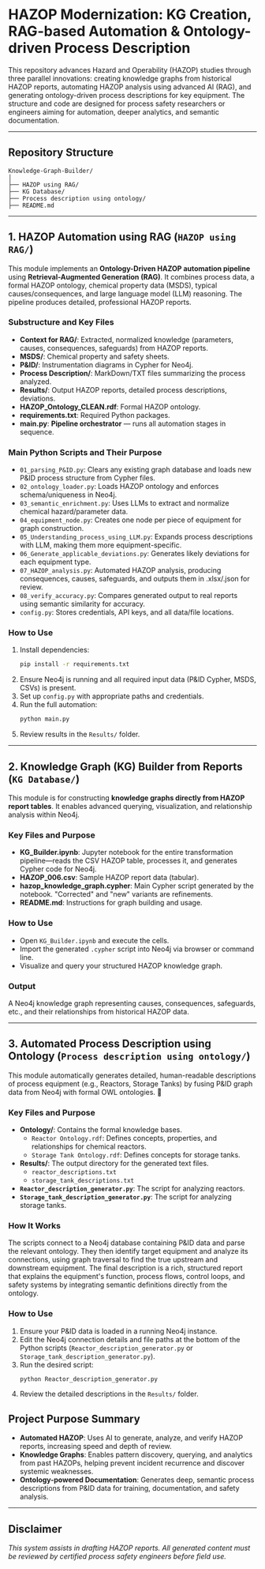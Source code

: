 # HAZOP Modernization: KG Creation, RAG-based Automation & Ontology-driven Process Description

This repository advances Hazard and Operability (HAZOP) studies through three parallel innovations: creating knowledge graphs from historical HAZOP reports, automating HAZOP analysis using advanced AI (RAG), and generating ontology-driven process descriptions for key equipment. The structure and code are designed for process safety researchers or engineers aiming for automation, deeper analytics, and semantic documentation.

---

## Repository Structure
```
Knowledge-Graph-Builder/
│
├── HAZOP using RAG/
├── KG Database/
├── Process description using ontology/
├── README.md
```

---

## 1. HAZOP Automation using RAG (`HAZOP using RAG/`)

This module implements an **Ontology-Driven HAZOP automation pipeline** using **Retrieval-Augmented Generation (RAG)**. It combines process data, a formal HAZOP ontology, chemical property data (MSDS), typical causes/consequences, and large language model (LLM) reasoning. The pipeline produces detailed, professional HAZOP reports.

### Substructure and Key Files

- **Context for RAG/**: Extracted, normalized knowledge (parameters, causes, consequences, safeguards) from HAZOP reports.
- **MSDS/**: Chemical property and safety sheets.
- **P&ID/**: Instrumentation diagrams in Cypher for Neo4j.
- **Process Description/**: MarkDown/TXT files summarizing the process analyzed.
- **Results/**: Output HAZOP reports, detailed process descriptions, deviations.
- **HAZOP_Ontology_CLEAN.rdf**: Formal HAZOP ontology.
- **requirements.txt**: Required Python packages.
- **main.py**: **Pipeline orchestrator** — runs all automation stages in sequence.

### Main Python Scripts and Their Purpose

- `01_parsing_P&ID.py`: Clears any existing graph database and loads new P&ID process structure from Cypher files.
- `02_ontology_loader.py`: Loads HAZOP ontology and enforces schema/uniqueness in Neo4j.
- `03_semantic_enrichment.py`: Uses LLMs to extract and normalize chemical hazard/parameter data.
- `04_equipment_node.py`: Creates one node per piece of equipment for graph construction.
- `05_Understanding_process_using_LLM.py`: Expands process descriptions with LLM, making them more equipment-specific.
- `06_Generate_applicable_deviations.py`: Generates likely deviations for each equipment type.
- `07_HAZOP_analysis.py`: Automated HAZOP analysis, producing consequences, causes, safeguards, and outputs them in .xlsx/.json for review.
- `08_verify_accuracy.py`: Compares generated output to real reports using semantic similarity for accuracy.
- `config.py`: Stores credentials, API keys, and all data/file locations.

### How to Use

1. Install dependencies:
    ``` bash 
    pip install -r requirements.txt
    ```
2. Ensure Neo4j is running and all required input data (P&ID Cypher, MSDS, CSVs) is present.
3. Set up `config.py` with appropriate paths and credentials.
4. Run the full automation:
    ``` bash 
    python main.py
    ```
5. Review results in the `Results/` folder.

---

## 2. Knowledge Graph (KG) Builder from Reports (`KG Database/`)

This module is for constructing **knowledge graphs directly from HAZOP report tables**. It enables advanced querying, visualization, and relationship analysis within Neo4j.

### Key Files and Purpose

- **KG_Builder.ipynb**: Jupyter notebook for the entire transformation pipeline—reads the CSV HAZOP table, processes it, and generates Cypher code for Neo4j.
- **HAZOP_006.csv**: Sample HAZOP report data (tabular).
- **hazop_knowledge_graph.cypher**: Main Cypher script generated by the notebook. "Corrected" and "new" variants are refinements.
- **README.md**: Instructions for graph building and usage.

### How to Use

- Open `KG_Builder.ipynb` and execute the cells.
- Import the generated `.cypher` script into Neo4j via browser or command line.
- Visualize and query your structured HAZOP knowledge graph.

### Output

A Neo4j knowledge graph representing causes, consequences, safeguards, etc., and their relationships from historical HAZOP data.

---
## 3. Automated Process Description using Ontology (`Process description using ontology/`)

This module automatically generates detailed, human-readable descriptions of process equipment (e.g., Reactors, Storage Tanks) by fusing P&ID graph data from Neo4j with formal OWL ontologies. 🧪

### Key Files and Purpose

- **Ontology/**: Contains the formal knowledge bases.
    - `Reactor Ontology.rdf`: Defines concepts, properties, and relationships for chemical reactors.
    - `Storage Tank Ontology.rdf`: Defines concepts for storage tanks.
- **Results/**: The output directory for the generated text files.
    - `reactor_descriptions.txt`
    - `storage_tank_descriptions.txt`
- **`Reactor_description_generator.py`**: The script for analyzing reactors.
- **`Storage_tank_description_generator.py`**: The script for analyzing storage tanks.

### How It Works

The scripts connect to a Neo4j database containing P&ID data and parse the relevant ontology. They then identify target equipment and analyze its connections, using graph traversal to find the true upstream and downstream equipment. The final description is a rich, structured report that explains the equipment's function, process flows, control loops, and safety systems by integrating semantic definitions directly from the ontology.

### How to Use

1. Ensure your P&ID data is loaded in a running Neo4j instance.
2. Edit the Neo4j connection details and file paths at the bottom of the Python scripts (`Reactor_description_generator.py` or `Storage_tank_description_generator.py`).
3. Run the desired script:
    ```bash
    python Reactor_description_generator.py
    ```
4. Review the detailed descriptions in the `Results/` folder.

## Project Purpose Summary
- **Automated HAZOP**: Uses AI to generate, analyze, and verify HAZOP reports, increasing speed and depth of review.
- **Knowledge Graphs**: Enables pattern discovery, querying, and analytics from past HAZOPs, helping prevent incident recurrence and discover systemic weaknesses.
- **Ontology-powered Documentation**: Generates deep, semantic process descriptions from P&ID data for training, documentation, and safety analysis.


---

## Disclaimer

*This system assists in drafting HAZOP reports. All generated content must be reviewed by certified process safety engineers before field use.*
